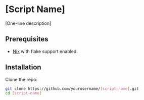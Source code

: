 # [Script Name]
[One-line description]

## Prerequisites
- [Nix](https://nixos.org/download.html) with flake support enabled.

## Installation
Clone the repo:
```bash
git clone https://github.com/yourusername/[script-name].git
cd [script-name]
